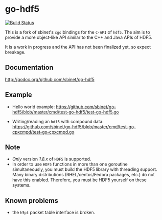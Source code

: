 go-hdf5
=======
[![Build Status](https://travis-ci.org/sbinet/go-hdf5.png?branch=master)](https://travis-ci.org/binet/go-hdf5)

This is a fork of sbinet's ``cgo`` bindings for the ``C-API`` of ``hdf5``.
The aim is to provide a more object-like API similar to the C++ and Java APIs of HDF5.

It is a work in progress and the API has not been finalized yet, so expect breakage.

Documentation
-------------

http://godoc.org/github.com/sbinet/go-hdf5

Example
-------

- Hello world example: https://github.com/sbinet/go-hdf5/blob/master/cmd/test-go-hdf5/test-go-hdf5.go

- Writing/reading an ``hdf5`` with compound data: https://github.com/sbinet/go-hdf5/blob/master/cmd/test-go-cpxcmpd/test-go-cpxcmpd.go

Note
----

- *Only* version *1.8.x* of ``HDF5`` is supported.
- In order to use ``HDF5`` functions in more than one goroutine simultaneously, you must build the HDF5 library with threading support. Many binary distributions (RHEL/centos/Fedora packages, etc.) do not have this enabled. Therefore, you must be HDF5 yourself on these systems.


Known problems
--------------

- the ``h5pt`` packet table interface is broken.
